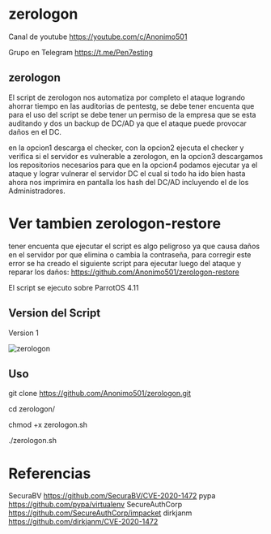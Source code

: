 # zerologon

Canal de youtube  https://youtube.com/c/Anonimo501

Grupo en Telegram https://t.me/Pen7esting

## zerologon

El script de zerologon nos automatiza por completo el ataque logrando ahorrar tiempo en las auditorias de pentestg, se debe tener encuenta que para el uso del script se debe tener un permiso de la empresa que se esta auditando y dos un backup de DC/AD ya que el ataque puede provocar daños en el DC.

en la opcion1 descarga el checker, con la opcion2 ejecuta el checker y verifica si el servidor es vulnerable a zerologon, en la opcion3 descargamos
los repositorios necesarios para que en la opcion4 podamos ejecutar ya el ataque y lograr vulnerar el servidor DC el cual si todo ha ido bien hasta ahora nos imprimira 
en pantalla los hash del DC/AD incluyendo el de los Administradores.

# Ver tambien zerologon-restore

tener encuenta que ejecutar el script es algo peligroso ya que causa daños en el servidor por que elimina o cambia la contraseña, para corregir este error se ha creado el siguiente script para ejecutar luego del ataque y reparar los daños: https://github.com/Anonimo501/zerologon-restore 

El script se ejecuto sobre ParrotOS 4.11

## Version del Script
Version 1

![zerologon](https://user-images.githubusercontent.com/67207446/153074826-53adb1b7-d196-4390-aedf-e7bdf756133a.png)

## Uso

git clone https://github.com/Anonimo501/zerologon.git

cd zerologon/

chmod +x zerologon.sh

./zerologon.sh


# Referencias

SecuraBV        https://github.com/SecuraBV/CVE-2020-1472
pypa            https://github.com/pypa/virtualenv
SecureAuthCorp  https://github.com/SecureAuthCorp/impacket
dirkjanm        https://github.com/dirkjanm/CVE-2020-1472
